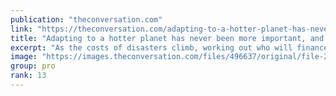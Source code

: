 ```yaml
---
publication: "theconversation.com"
link: "https://theconversation.com/adapting-to-a-hotter-planet-has-never-been-more-important-and-progress-edged-forward-at-cop27-194819"
title: "Adapting to a hotter planet has never been more important, and progress edged forward at COP27"
excerpt: "As the costs of disasters climb, working out who will finance climate adaptation has become increasingly urgent for developing nations."
image: "https://images.theconversation.com/files/496637/original/file-20221122-26-vyw4qt.jpg?ixlib=rb-1.1.0&rect=0%2C898%2C5410%2C2705&q=45&auto=format&w=1356&h=668&fit=crop"
group: pro
rank: 13
---
```

